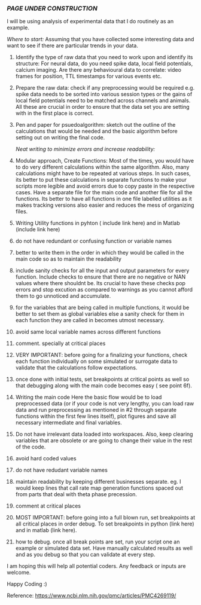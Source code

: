### *PAGE UNDER CONSTRUCTION* 


I will be using analysis of experimental data that I do routinely as an example. 

*Where to start:*
Assuming that you have collected some interesting data and want to see if there are particular trends in your data. 
1. Identify the type of raw data that you need to work upon and identify its structure: For neural data, do you need spike data, local field potentials, calcium imaging. Are there any behavioural data to correlate: video frames for position, TTL timestamps for various events etc. 
2. Prepare the raw data: check if any preprocessing would be required e.g. spike data needs to be sorted into various session types or the gains of local field potentials need to be matched across channels and animals. 
All these are crucial in order to ensure that the data set you are setting with in the first place is correct. 
3. Pen and paper for psuedoalgorithm: sketch out the outline of the calculations that would be needed and the basic algorithm before setting out on writing the final code.

   *Neat writing to minimize errors and increase readability:*

4. Modular approach, Create Functions: Most of the times, you would have to do very different calculations within the same algorithm. Also, many calculations might have to be repeated at various steps. In such cases, its better to put these calculations in separate functions to make your scripts more legible and avoid errors due to copy paste in the respective cases. Have a separate file for the main code and another file for all the functions. Its better to have all functions in one file labelled utilities as it makes tracking versions also easier and reduces the mess of organizing files. 

5. Writing Utility functions in pyhton ( include link here) and in Matlab (include link here)

  1. do  not have redundant or confusing function or variable names

  2. better to write them in the order in which they would be called in the main code so as to maintain the readability

  3. include sanity checks for all the input and output parameters for every function. Include checks to ensure that there are no negative or NAN values where there shouldnt be.
  Its crucial to have these checks pop errors and stop excution as compared to warnings as you cannot afford them to go unnoticed and accumulate. 

  4. for the variables that are being called in multiple functions, it would be better to set them as global variables else a sanity check for them in each function they are   called in becomes utmost necessary. 

  5. avoid same local variable names across different functions

  6. comment. specially at critical places

  7. VERY IMPORTANT: before going for a finalizing your functions, check each function individually on some simulated or surrogate data to validate that the calculations follow expectations. 

  8. once done with initial tests, set breakpoints at critical points as well so that debugging along with the main code becomes easy ( see point 6f).

6. Writing the main code
Here the basic flow would be to load preprocessed data (or if your code is not very lengthy, you can load raw data and run preprocessing as mentioned in #2 through separate functions within the first few lines itself), plot figures and save all necessary intermediate and final variables.

  1. Do not have irrelevant data loaded into workspaces. Also, keep clearing variables that are obsolete or are going to change their value in the rest of the code. 

  2. avoid hard coded values

  3. do not have redudant variable names

  4. maintain readability by keeping different businesses separate. eg. I would keep lines that call rate map generation functions spaced out from parts that deal with theta phase precession. 

  5. comment at critical places

  6. MOST IMPORTANT: before going into a full blown run, set breakpoints at all critical places in order debug. To set breakpoints in python (link here) and in matlab (link here). 

7. how to debug.
once all break points are set, run your script one an example or simulated data set. Have manually calculated results as well and as you debug so that you can validate at every step. 

I am hoping this will help all potential coders. Any feedback or inputs are welcome. 

Happy Coding :)




Reference: 
https://www.ncbi.nlm.nih.gov/pmc/articles/PMC4269119/

